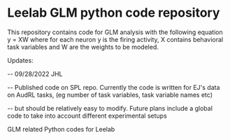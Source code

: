 # Leelab GLM python code repository

This repository contains code for GLM analysis with the following equation y = XW where for each neuron y is the firing activity, 
X contains behavioral task variables and W are the weights to be modeled.

Updates:

-- 09/28/2022 JHL

-- Published code on SPL repo. Currently the code is written for EJ's data on AudRL tasks, (eg number of task variables, task variable names etc) 

-- but should be relatively easy to modify. Future plans include a global code to take into account different experimental setups


GLM related Python codes for Leelab
